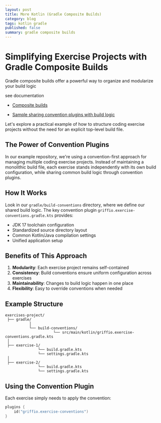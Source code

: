 ```yaml
---
layout: post
title: More Kotlin (Gradle Composite Builds)
category: blog
tags: kotlin gradle 
published: false
summary: gradle composite builds
---
```


# Simplifying Exercise Projects with Gradle Composite Builds

Gradle composite builds offer a powerful way to organize and modularize your build logic 

see documentation

* [Composite builds](https://docs.gradle.org/current/userguide/composite_builds.html)

* [Sample sharing convention plugins with build logic](https://docs.gradle.org/current/samples/sample_sharing_convention_plugins_with_build_logic.html)

Let's explore a practical example of how to structure coding exercise projects without the need for an explicit top-level build file.

## The Power of Convention Plugins

In our example repository, we're using a convention-first approach for managing multiple coding exercise projects.
Instead of maintaining a monolithic build file, each exercise stands independently with its own build configuration, while sharing common build logic through convention plugins.

## How It Works

Look in our `gradle/build-conventions` directory, where we define our shared build logic. The key convention plugin `griffio.exercise-conventions.gradle.kts` provides:

- JDK 17 toolchain configuration
- Standardized source directory layout
- Common Kotlin/Java compilation settings
- Unified application setup

## Benefits of This Approach

1. **Modularity**: Each exercise project remains self-contained
2. **Consistency**: Build conventions ensure uniform configuration across exercises
3. **Maintainability**: Changes to build logic happen in one place
4. **Flexibility**: Easy to override conventions when needed

## Example Structure

```
exercises-project/
 ├── gradle/
           │
           └── build-conventions/
                      └── src/main/kotlin/griffio.exercise-conventions.gradle.kts
 │
 ├── exercise-1/
               └── build.gradle.kts
               └── settings.gradle.kts
 │
 ├── exercise-2/
               └── build.gradle.kts
               └── settings.gradle.kts
```

## Using the Convention Plugin

Each exercise simply needs to apply the convention:

```kotlin
plugins {
    id("griffio.exercise-conventions")
}
```
